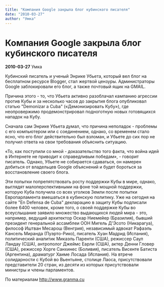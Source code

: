 ```yaml
---
title: "Компания Google закрыла блог кубинского писателя"
date: "2010-03-27"
author: "Умка"
---
```


# Компания Google закрыла блог кубинского писателя

**2010-03-27** Умка

Кубинский писатель и ученый Энрике Убьета, который вел блог на бесплатном ресурсе Blogger, стал жертвой цензуры. Администраторы Google заблокировали его блог, а также почтовый ящик на GMAIL.

Причина этого - то, что Убьета активно разоблачал кампанию агрессии против Кубы и за несколько часов до закрытия блога опубликовал статью "Demonizar a Cuba" («Демонизировать Кубу»), где неопровержимо продемонстрировал подноготную новых готовящихся нападок на Кубу.

Сначала сам Энрике Убьета думал, что причина неполадок - проблемы с его компьютером или с соединением, однако, со временем стало ясно, что его блог действительно был взломан, и Убьете до сих пор не получил ответа на свои требования объяснить ситуацию.

«То, как поступили со мной - доказательство того факта, что война идей в Интернете не приводит к справедливым победам», - говорит писатель. Однако, Убьете не собирается сдаваться, он намерен добиться от владельцев Google объяснений и будет бороться за восстановление своего блога.

Эти попытки попрепятствовать росту поддержки Кубы в мире, однако, выглядят малоперспективными на фоне той мощной поддержки, которую Куба получила со всех уголков Земли после попытки Европарламента вмешаться в кубинскую политику. Уже на сегодня на сайте "En Defensa de Cuba" декларацию в защиту Кубы подписали более 6400 человек, кроме того, о своей поддержке Кубы во всеуслышание заявило множество выдающихся людей мира - это, например, ведущий архитектор Оскар Ниемейер (Бразилия), бывший президент генеральной ассамблеи ООН Мигель Д'Эсото (Никарагуа), философ Иштван Месарош (Венгрия), независимый адвокат Рафаэль Кансель Миранда (Пуэрто-Рико), писатель Хуан Мадрид (Испания), политический аналитик Микаэль Паренти (США), режиссер Саул Ландау (США), антрополог Джеймс Еарли (США), актер Денни Гловер (США), режиссер Хорге Санхинес (Боливия),  писатель Висенте Батиста (Аргентина), драматург Хаиме Лосада (Испания). На втрече солидарности с Кубой во Вьентьяне, столице Лаоса, присутствовали представители 20 стран, из десяти из которых присутствовали министры и члены парламентов.

По материалам http://www.granma.cu